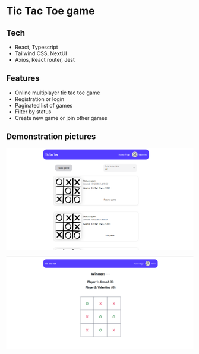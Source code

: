 # Tic Tac Toe game

## Tech

- React, Typescript
- Tailwind CSS, NextUI
- Axios, React router, Jest

## Features

- Online multiplayer tic tac toe game
- Registration or login
- Paginated list of games
- Filter by status
- Create new game or join other games

## Demonstration pictures

![showcase1](samples/images/game-list.png)


![showcase2](samples/images/played-game.png)
